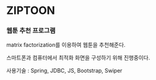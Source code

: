 # ZIPTOON

### 웹툰 추천 프로그램

matrix factorization를 이용하여 웹툰을 추천해준다.

스마트폰과 컴퓨터에서 최적화 화면을 구성하기 위해 진행중이다.

사용기술 : Spring, JDBC, JS,  Bootstrap, Swiper
